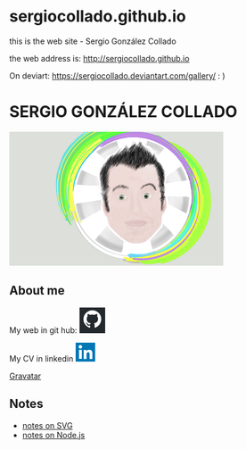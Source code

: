 
# sergiocollado.github.io

this is the web site - Sergio González Collado

the web address is: http://sergiocollado.github.io

On deviart: https://sergiocollado.deviantart.com/gallery/ : )


# SERGIO GONZÁLEZ COLLADO

![image](https://github.com/sergiocollado/potpourri/blob/master/image/me.png?raw=true)

## About me

My web in git hub:   [![git_image](https://github.com/sergiocollado/potpourri/blob/master/image/git.png?raw=true)](http://sergiocollado.github.io)  

My CV in linkedin   [![linkedin_image](https://github.com/sergiocollado/potpourri/blob/master/image/linkedin.png)](https://www.linkedin.com/in/sergiogonzalezcollado/)

[Gravatar](https://es.gravatar.com/sergioco11ado)

## Notes

- [notes on SVG](https://sergiocollado.github.io/potpourri/notes_on_svg.html)
- [notes on Node.js](https://sergiocollado.github.io/potpourri/Notes_Nodejs.html)

